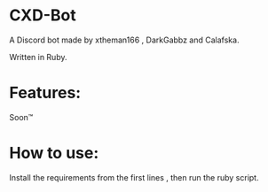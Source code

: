 # CXD-Bot

A Discord bot made by xtheman166 , DarkGabbz and Calafska.

Written in Ruby.

# Features:

Soon™ 

# How to use:

Install the requirements from the first lines , then run the ruby script.
